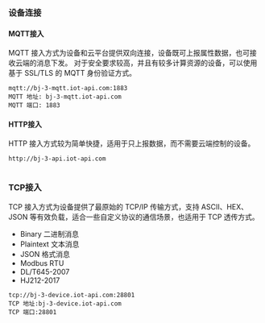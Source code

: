 

### 设备连接
#### MQTT接入
MQTT 接入方式为设备和云平台提供双向连接，设备既可上报属性数据，也可接收云端的消息下发。
对于安全要求较高，并且有较多计算资源的设备，可以使用基于 SSL/TLS 的 MQTT 身份验证方式。
```
mqtt://bj-3-mqtt.iot-api.com:1883
MQTT 地址: bj-3-mqtt.iot-api.com 
MQTT 端口: 1883 
```


#### HTTP接入
HTTP 接入方式较为简单快捷，适用于只上报数据，而不需要云端控制的设备。
```
http://bj-3-api.iot-api.com


```


### TCP接入
TCP 接入方式为设备提供了最原始的 TCP/IP 传输方式，支持 ASCII、HEX、JSON 等有效负载，适合一些自定义协议的通信场景，也适用于 TCP 透传方式。

* Binary 二进制消息
* Plaintext 文本消息
* JSON 格式消息
* Modbus RTU
* DL/T645-2007
* HJ212-2017

```
tcp://bj-3-device.iot-api.com:28801
TCP 地址:bj-3-device.iot-api.com 
TCP 端口:28801 
```